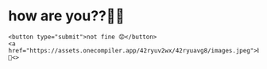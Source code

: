 
<html lang="en">
  <head>
    <meta charset="UTF-8">
    <title> naitik.io </title>
  </head>

  <body>
    <h1>how are you??👋🏻</h1>
    
    
    <button type="submit">not fine 😟</button>
    <a href="https://assets.onecompiler.app/42ryuv2wx/42ryuavg8/images.jpeg">badiya 🤠<>
      
    
